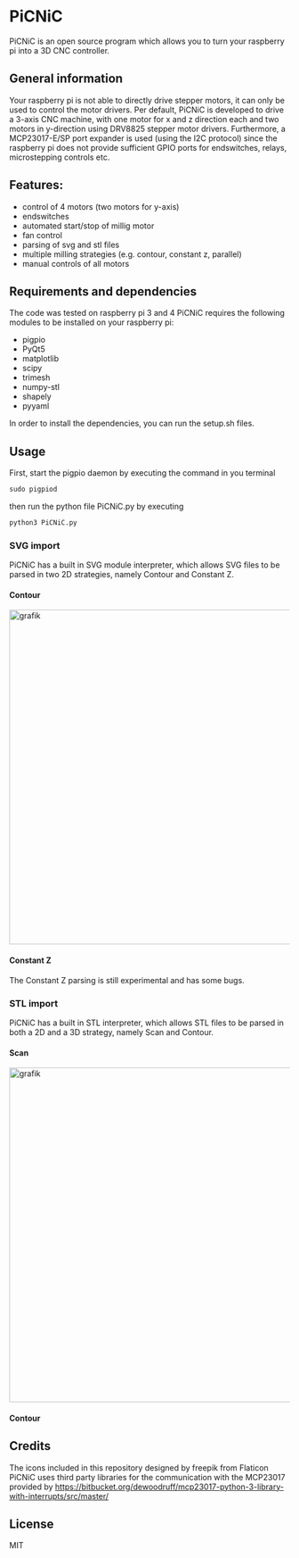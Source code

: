 # PiCNiC

PiCNiC is an open source program which allows you to turn your raspberry pi into a 3D CNC controller.

## General information
Your raspberry pi is not able to directly drive stepper motors, it can only be used to control the motor drivers. Per default, PiCNiC is developed to drive a 3-axis CNC machine, with one motor for x and z direction each and two motors in y-direction using DRV8825 stepper motor drivers. Furthermore, a MCP23017-E/SP port expander is used (using the I2C protocol) since the raspberry pi does not provide sufficient GPIO ports for endswitches, relays, microstepping controls etc.

## Features:
* control of 4 motors (two motors for y-axis)
* endswitches
* automated start/stop of millig motor
* fan control
* parsing of svg and stl files
* multiple milling strategies (e.g. contour, constant z, parallel)
* manual controls of all motors
 
 ## Requirements and dependencies
 The code was tested on raspberry pi 3 and 4
 PiCNiC requires the following modules to be installed on your raspberry pi:
 * pigpio
 * PyQt5
 * matplotlib
 * scipy
 * trimesh
 * numpy-stl
 * shapely
 * pyyaml
 
 In order to install the dependencies, you can run the setup.sh files.
 ## Usage
 First, start the pigpio daemon by executing the command in you terminal
 ```bat
 sudo pigpiod
 ```
 then run the python file PiCNiC.py by executing
 ```bat
 python3 PiCNiC.py
 ```
 
 ### SVG import
 PiCNiC has a built in SVG module interpreter, which allows SVG files to be parsed in two 2D strategies, namely Contour and Constant Z.
 #### Contour
 <img width="600" alt="grafik" src="https://user-images.githubusercontent.com/19652477/115993417-f65df500-a5d2-11eb-871e-8e5a37e02bc1.png">
 
 #### Constant Z
 The Constant Z parsing is still experimental and has some bugs.
 ### STL import
 PiCNiC has a built in STL interpreter,  which allows STL files to be parsed in both a 2D and a 3D strategy, namely Scan and Contour.
 #### Scan
 <img width="600" alt="grafik" src="https://user-images.githubusercontent.com/19652477/115996368-39be6080-a5df-11eb-9992-fb3ccd42b192.png">

 #### Contour
 
 ## Credits
  The icons included in this repository designed by freepik from Flaticon
  PiCNiC uses third party libraries for the communication with the MCP23017 provided by 
  https://bitbucket.org/dewoodruff/mcp23017-python-3-library-with-interrupts/src/master/
  
## License
  MIT
